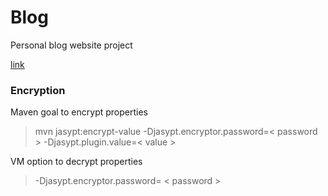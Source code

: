 # Blog

Personal blog website project

[link](https://semihbkgr.com)

### Encryption

Maven goal to encrypt properties

> mvn jasypt:encrypt-value -Djasypt.encryptor.password=< password > -Djasypt.plugin.value=< value >

VM option to decrypt properties

> -Djasypt.encryptor.password= < password >
